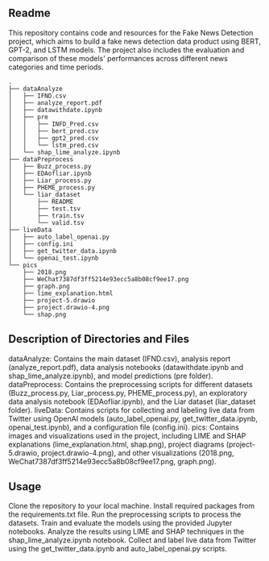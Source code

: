 ## Readme

This repository contains code and resources for the Fake News Detection project, which aims to build a fake news detection data product using BERT, GPT-2, and LSTM models. The project also includes the evaluation and comparison of these models' performances across different news categories and time periods.

	.
	├── dataAnalyze
	│   ├── IFND.csv
	│   ├── analyze_report.pdf
	│   ├── datawithdate.ipynb
	│   ├── pre
	│   │   ├── INFD_Pred.csv
	│   │   ├── bert_pred.csv
	│   │   ├── gpt2_pred.csv
	│   │   └── lstm_pred.csv
	│   └── shap_lime_analyze.ipynb
	├── dataPreprocess
	│   ├── Buzz_process.py
	│   ├── EDAofliar.ipynb
	│   ├── Liar_process.py
	│   ├── PHEME_process.py
	│   └── liar_dataset
	│       ├── README
	│       ├── test.tsv
	│       ├── train.tsv
	│       └── valid.tsv
	├── liveData
	│   ├── auto_label_openai.py
	│   ├── config.ini
	│   ├── get_twitter_data.ipynb
	│   └── openai_test.ipynb
	└── pics
	    ├── 2018.png
	    ├── WeChat7387df3ff5214e93ecc5a8b08cf9ee17.png
	    ├── graph.png
	    ├── lime_explanation.html
	    ├── project-5.drawio
	    ├── project.drawio-4.png
	    └── shap.png
## Description of Directories and Files

dataAnalyze: Contains the main dataset (IFND.csv), analysis report (analyze_report.pdf), data analysis notebooks (datawithdate.ipynb and shap_lime_analyze.ipynb), and model predictions (pre folder).
dataPreprocess: Contains the preprocessing scripts for different datasets (Buzz_process.py, Liar_process.py, PHEME_process.py), an exploratory data analysis notebook (EDAofliar.ipynb), and the Liar dataset (liar_dataset folder).
liveData: Contains scripts for collecting and labeling live data from Twitter using OpenAI models (auto_label_openai.py, get_twitter_data.ipynb, openai_test.ipynb), and a configuration file (config.ini).
pics: Contains images and visualizations used in the project, including LIME and SHAP explanations (lime_explanation.html, shap.png), project diagrams (project-5.drawio, project.drawio-4.png), and other visualizations (2018.png, WeChat7387df3ff5214e93ecc5a8b08cf9ee17.png, graph.png).

## Usage

Clone the repository to your local machine.
Install required packages from the requirements.txt file.
Run the preprocessing scripts to process the datasets.
Train and evaluate the models using the provided Jupyter notebooks.
Analyze the results using LIME and SHAP techniques in the shap_lime_analyze.ipynb notebook.
Collect and label live data from Twitter using the get_twitter_data.ipynb and auto_label_openai.py scripts.